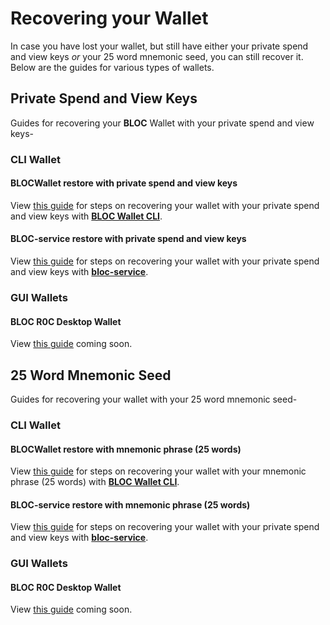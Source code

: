 # **Recovering your Wallet**

In case you have lost your wallet, but still have either your private spend and view keys *or* your 25 word mnemonic seed, you can still recover it. Below are the guides for various types of wallets.

## **Private Spend and View Keys**

Guides for recovering your **BLOC** Wallet with your private spend and view keys-

### **CLI Wallet**<a name="keys-cli-wallet"></a>

#### BLOCWallet restore with private spend and view keys<a name="recover-spend-view-keys-bloc-wallet-cli"></a>

View [this guide](../Using-BLOCWallet#recover-spend-view-keys) for steps on recovering your wallet with your private spend and view keys with **[BLOC Wallet CLI](../Using-BLOCWallet)**.

#### BLOC-service restore with private spend and view keys<a name="recover-spend-view-keys-bloc-service"></a>

View [this guide](../wallets/bloc-service-command-line.md#using-your-private-spend-key-and-view-key) for steps on recovering your wallet with your private spend and view keys with **[bloc-service](../wallets/bloc-service-index.md)**.

### **GUI Wallets**<a name="keys-gui-wallet"></a>

#### BLOC R0C Desktop Wallet<a name="recover-wallet-keys-bloc-r0c"></a>

View [this guide](../#) coming soon.

## **25 Word Mnemonic Seed**

Guides for recovering your wallet with your 25 word mnemonic seed-

### **CLI Wallet**<a name="25-cli-wallet"></a>

#### BLOCWallet restore with mnemonic phrase (25 words) <a name="recover-seed"></a>

View [this guide](../Using-BLOCWallet#recover-seed) for steps on recovering your wallet with your mnemonic phrase (25 words) with **[BLOC Wallet CLI](../Using-BLOCWallet)**.

#### BLOC-service restore with mnemonic phrase (25 words)<a name="recover-mnemonic-bloc-service"></a>

View [this guide](../wallets/bloc-service-command-line.md#using-your-mnemonic-seed) for steps on recovering your wallet with your private spend and view keys with **[bloc-service](../wallets/bloc-service-index.md)**. 

### **GUI Wallets**<a name="25-gui-wallet"></a>

#### BLOC R0C Desktop Wallet<a name="recover-wallet-seed-bloc-r0c"></a>

View [this guide](../#) coming soon.